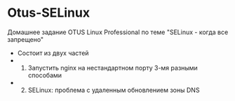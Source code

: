 # Otus-SELinux
Домашнее задание OTUS Linux Professional по теме "SELinux - когда все запрещено"

* Состоит из двух частей
* 1. Запустить nginx на нестандартном порту 3-мя разными способами
* 2. SELinux: проблема с удаленным обновлением зоны DNS

